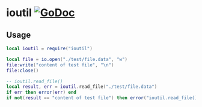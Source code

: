 # ioutil [![GoDoc](https://godoc.org/github.com/vadv/gopher-lua-libs/ioutil?status.svg)](https://godoc.org/github.com/vadv/gopher-lua-libs/ioutil)

## Usage

```lua
local ioutil = require("ioutil")

local file = io.open("./test/file.data", "w")
file:write("content of test file", "\n")
file:close()

-- ioutil.read_file()
local result, err = ioutil.read_file("./test/file.data")
if err then error(err) end
if not(result == "content of test file") then error("ioutil.read_file()") end
```

